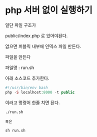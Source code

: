 # php 서버 없이 실행하기


일단 파일 구조가 

public/index.php 로 있어야된다.

없으면 퍼블릭 내부에 인덱스 파일 만든다.





파일을 만든다

파일명 : run.sh

아래 소스코드 추가한다.

```php
#!/usr/bin/env bash
php -S localhost:8000 -t public
```

이러고 명령어 한줄 치면 된다.

```base
./run.sh

혹은 

sh run.sh
```



